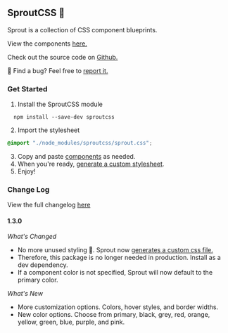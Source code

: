 ## SproutCSS 🌱

Sprout is a collection of CSS component blueprints.

View the components [here.](https://sprout-docs.vercel.app)

Check out the source code on [Github.](https://github.com/dejmedus/sproutcss)

🐛 Find a bug? Feel free to [report it.](https://github.com/dejmedus/sproutcss/issues)

### Get Started
1. Install the SproutCSS module

```
  npm install --save-dev sproutcss
```

2. Import the stylesheet
 
``` css title="index.css"
@import "./node_modules/sproutcss/sprout.css";
```
3. Copy and paste [components](https://sprout-docs.vercel.app/docs/usage) as needed.
4. When you're ready, [generate a custom stylesheet](https://sprout-docs.vercel.app/docs/custom-stylesheet).
5. Enjoy!

### Change Log
View the full changelog [here](https://sprout-docs.vercel.app/changelog)
#### 1.3.0
*What's Changed*
- No more unused styling 🥳. Sprout now [generates a custom css file.](https://sprout-docs.vercel.app/docs/custom-stylesheet)
- Therefore, this package is no longer needed in production. Install as a dev dependency.
- If a component color is not specified, Sprout will now default to the primary color.

*What's New*

- More customization options. Colors, hover styles, and border widths.
- New color options. Choose from primary, black, grey, red, orange, yellow, green, blue, purple, and pink.
